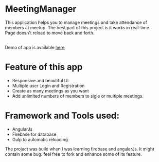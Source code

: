 # MeetingManager
This application helps you to manage meetings and take attendance of members at meetup. The best part of this project is it works in real-time. Page doesn't reload to move back and forth. 

<br> Demo of app is available <a href="http://abhishekraj007.github.io/apps/MeetingManager"> here</a><br>

<h1>Feature of this app</h1>
<ul>
<li> Responsive and beautiful UI</li>
<li> Multiple user Login and Registration</li>
<li> Create as many meetings as you want</li>
<li> Add unlimited numbers of members to sigle or multiple meetings.</li>
</ul>


<h1>Framework and Tools used:</h1>

<ul>
<li> AngularJs</li>
<li> Firebase for database</li>
<li>Gulp to automatic reloading</li>
</ul>

<p>The project was build when I was learning firebase and angularJs. It might contain some bug. feel free to fork and enhance some of its feature.<p>

